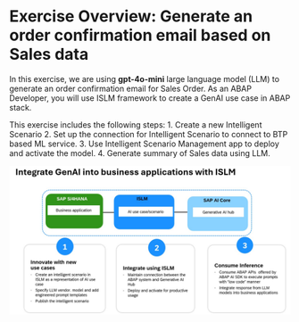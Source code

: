 # Exercise Overview: Generate an order confirmation email based on Sales data

In this exercise, we are using **gpt-4o-mini** large language model (LLM) to generate an order confirmation email for Sales Order. As an ABAP Developer, you will use ISLM framework to create a GenAI use case in ABAP stack.

This exercise includes the following steps: 1. Create a new Intelligent Scenario 2. Set up the connection for Intelligent Scenario to connect to BTP based ML service. 3. Use Intelligent Scenario Management app to deploy and activate the model. 4. Generate summary of Sales data using LLM.

![](./images/integrate.jpg)
